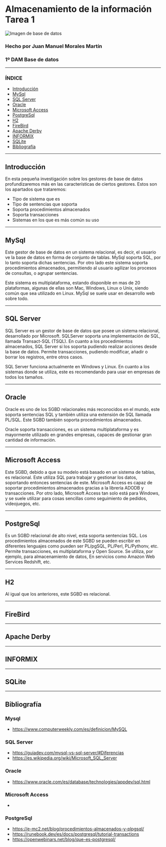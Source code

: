 # Almacenamiento de la información Tarea 1

![Imagen de base de datos](https://lh3.googleusercontent.com/M9hK-MPBSTaw4t4HjaPrw3jg0Ibnq9G7qC3N5TP6uH7CCavx0OTZhcCYe-LeQdDD08zDkf1X30sqKZYdEaHJsUEcFdv0vlmXwEpHV4xOhfho068t0m_BbLif2ktgizSgSGtd2joPeQ=w2400)
### Hecho por Juan Manuel Morales Martín  
### 1º DAM Base de datos

***


### ÍNDICE

* [Introducción](#introducción)
* [MySql](#mysql)
* [SQL Server](#sql-server)
* [Oracle](#oracle)
* [Microsoft Access](#microsoft-access)
* [PostgreSql](#postgresql)
* [H2](#h2)
* [FireBird](#firebird)
* [Apache Derby](#apache-derby)
* [INFORMIX](#informix)
* [SQLite](#sqlite)
* [Bibliografía](#bibliografía)

***

## Introducción

En esta pequeña investigación sobre los gestores de base de datos profundizaremos más en las características de ciertos gestores.
Estos son los apartados que trataremos:

* Tipo de sistema que es
* Tipo de sentencias que soporta
* Soporta procedimientos almacenados
* Soporta transacciones
* Sistemas en los que es más común su uso

***

## MySql

Este gestor de base de datos en un sistema relacional, es decir, el usuario ve la base de datos en forma de conjunto de tablas. MySql soporta SQL, por lo tanto soporta dichas sentencias. Por otro lado este sistema soporta procedimientos almacenados, permitiendo al usuario agilizar los procesos de consultas, o agrupar sentencias.  

Este sistema es multiplataforma, estando disponible en mas de 20 plataformas, algunas de ellas son Mac, Windows, Linux o Unix, siendo común que sea utilizado en Linux. MySql se suele usar en desarrollo web sobre todo.

***

## SQL Server  

SQL Server es un gestor de base de datos que posee un sistema relacional, desarrollado por Microsoft. SQLServer soporta una implementación de SQL, llamada Transact-SQL (TSQL). En cuanto a los procedimientos almacenados, SQL Server si los soporta pudiendo realizar acciones desde la base de datos. Permite transacciones, pudiendo modificar, añadir o borrar los registros, entre otros casos.  

SQL Server funciona actualmente en Windows y Linux. En cuanto a los sistemas donde se utiliza, este es recomendando para usar en empresas de todos los tamaños. 

***

## Oracle

Oracle es uno de los SGBD relacionales más reconocidos en el mundo, este soporta sentencias SQL y también utiliza una extensión de SQL llamada PL/SQL. Este SGBD también soporta procedimientos almacenados.  

Oracle soporta transacciones, es un sistema multiplataforma y es mayormente utilizado en grandes empresas, capaces de gestionar gran cantidad de información.  

***
## Microsoft Access  

Este SGBD, debido a que su modelo está basado en un sistema de tablas, es relacional. Este utiliza SQL para trabajar y gestionar los datos, soportando entonces sentencias de este. Microsoft Access es capaz de soportar procedimientos almacenados gracias a la librería ADODB y transacciones. Por otro lado, Microsoft Access tan solo está para Windows, y se suele utilizar para cosas sencillas como seguimiento de pedidos, videojuegos, etc.

***

## PostgreSql  

Es un SGBD relacional de alto nivel, esta soporta sentencias SQL. Los procedimientos almacenados de este SGBD se pueden escribir en diferentes lenguajes como pueden ser PL/pgSQL, PL/Perl, PL/Pythonv, etc. Permite transacciones, es multiplataforma y Open Source. Se utiliza, por ejemplo, para almacenamiento de datos, En servicios como Amazon Web Services Redshift, etc.

***

## H2  

Al igual que los anteriores, este SGBD es relacional.

***

## FireBird

***

## Apache Derby

***

## INFORMIX

***

## SQLite

***
 
## Bibliografía  
### Mysql
* https://www.computerweekly.com/es/definicion/MySQL
### SQL Server
* https://guiadev.com/mysql-vs-sql-server/#Diferencias
* https://es.wikipedia.org/wiki/Microsoft_SQL_Server
### Oracle
* https://www.oracle.com/es/database/technologies/appdev/sql.html  
### Microsoft Access
* 

### PostgreSql
* https://e-mc2.net/blog/procedimientos-almacenados-y-plpgsql/
* https://runebook.dev/es/docs/postgresql/tutorial-transactions
* https://openwebinars.net/blog/que-es-postgresql/
